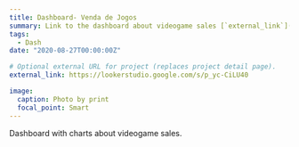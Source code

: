 ```yaml
---
title: Dashboard- Venda de Jogos
summary: Link to the dashboard about videogame sales [`external_link`](https://lookerstudio.google.com/s/p_yc-CiLU40).
tags:
  - Dash
date: "2020-08-27T00:00:00Z"

# Optional external URL for project (replaces project detail page).
external_link: https://lookerstudio.google.com/s/p_yc-CiLU40

image:
  caption: Photo by print
  focal_point: Smart
---
```


Dashboard with charts about videogame sales.
